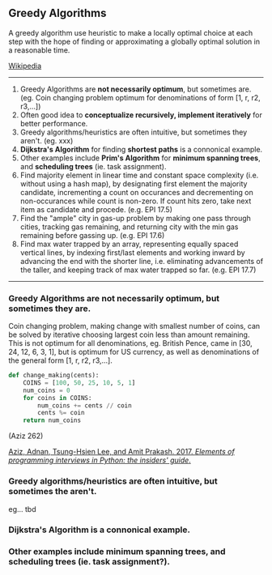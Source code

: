 ## Greedy Algorithms

A greedy algorithm use heuristic to make a locally optimal choice at each step with the hope of finding or approximating a globally optimal solution in a reasonable time. 

[Wikipedia](https://en.wikipedia.org/wiki/Greedy_algorithm)

---

1. Greedy Algorithms are **not necessarily optimum**, but sometimes are. (eg. Coin changing problem optimum for denominations of form [1, r, r2, r3,...])
3. Often good idea to **conceptualize recursively, implement iteratively** for better performance.
4. Greedy algorithms/heuristics are often intuitive, but sometimes they aren't. (eg. xxx)
5. **Dijkstra's Algorithm** for finding **shortest paths** is a connonical example.
6. Other examples include **Prim's Algorithm** for **minimum spanning trees**, and **scheduling trees** (ie. task assignment).
7. Find majority element in linear time and constant space complexity (i.e. without using a hash map), by designating first element the majority candidate, incrementing a count on occurances and decrementing on non-occurances while count is non-zero. If count hits zero, take next item as candidate and procede. (e.g. EPI 17.5)
8. Find the "ample" city in gas-up problem by making one pass through cities, tracking gas remaining, and returning city with the min gas remaining before gassing up. (e.g. EPI 17.6)
9. Find max water trapped by an array, representing equally spaced vertical lines, by indexing first/last elements and working inward by advancing the end with the shorter line, i.e. eliminating advancements of the taller, and keeping track of max water trapped so far. (e.g. EPI 17.7)

---

### Greedy Algorithms are not necessarily optimum, but sometimes they are. 

Coin changing problem, making change with smallest number of coins, can be solved by iterative choosing largest coin less than amount remaining. This is not optimum for all denominations, eg. British Pence, came in [30, 24, 12, 6, 3, 1], but is optimum for US currency, as well as denominations of the general form [1, r, r2, r3,...].

```py
def change_making(cents):
    COINS = [100, 50, 25, 10, 5, 1]
    num_coins = 0
    for coins in COINS:
        num_coins += cents // coin
        cents %= coin
    return num_coins
```
(Aziz 262)

[Aziz, Adnan, Tsung-Hsien Lee, and Amit Prakash. 2017. *Elements of programming interviews in Python: the insiders' guide*.](https://www.amazon.com/Elements-Programming-Interviews-Python-Insiders/dp/1537713949/ref=pd_sim_14_3?_encoding=UTF8&pd_rd_i=1537713949&pd_rd_r=0SBJQRPM92W1X588SC63&pd_rd_w=vixHd&pd_rd_wg=ToyVm&psc=1&refRID=0SBJQRPM92W1X588SC63)

### Greedy algorithms/heuristics are often intuitive, but sometimes the aren't.

eg... tbd

### Dijkstra's Algorithm is a connonical example.

### Other examples include minimum spanning trees, and scheduling trees (ie. task assignment?).

